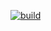 [![build](https://github.com/algo2-unsam/tp-worldcapp-2023-grupo-01/actions/workflows/build.yml/badge.svg?branch=main)](https://github.com/algo2-unsam/tp-worldcapp-2023-grupo-01/actions/workflows/build.yml)

